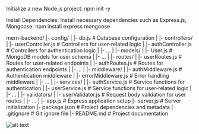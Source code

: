 Initialize a new Node.js project: npm init -y

Install Dependencies:
Install necessary dependencies such as Express.js, Mongoose: npm install express mongoose 


mern-backend/
  |- config/
  |    |- db.js          # Database configuration
  |
  |- controllers/
  |    |- userController.js   # Controllers for user-related logic
  |    |- authController.js   # Controllers for authentication logic
  |    |- ...
  |
  |- models/
  |    |- User.js        # MongoDB models for user schema
  |    |- ...
  |
  |- routes/
  |    |- userRoutes.js  # Routes for user-related endpoints
  |    |- authRoutes.js  # Routes for authentication endpoints
  |    |- ...
  |
  |- middleware/
  |    |- authMiddleware.js   # Authentication middleware
  |    |- errorMiddleware.js  # Error handling middleware
  |    |- ...
  |
  |- services/
  |    |- authService.js   # Service functions for authentication
  |    |- userService.js   # Service functions for user-related logic
  |    |- ...
  |
  |- validators/
  |    |- userValidator.js   # Request body validation for user routes
  |    |- ...
  |
  |- app.js             # Express application setup
  |- server.js          # Server initialization
  |- package.json       # Project dependencies and metadata
  |- .gitignore         # Git ignore file
  |- README.md          # Project documentation


  ![alt text](20240225_235334.jpg)